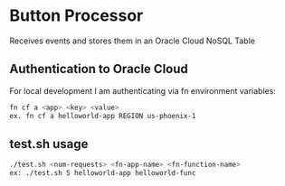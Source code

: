 # Button Processor
Receives events and stores them in an Oracle Cloud NoSQL Table

## Authentication to Oracle Cloud
For local development I am authenticating via fn environment variables:

``` sh
fn cf a <app> <key> <value>
ex. fn cf a helloworld-app REGION us-phoenix-1
```

## test.sh usage
``` sh
./test.sh <num-requests> <fn-app-name> <fn-function-name>
ex: ./test.sh 5 helloworld-app helloworld-func
```

